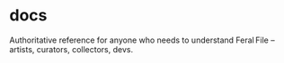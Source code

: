# docs
Authoritative reference for anyone who needs to understand Feral File – artists, curators, collectors, devs.
